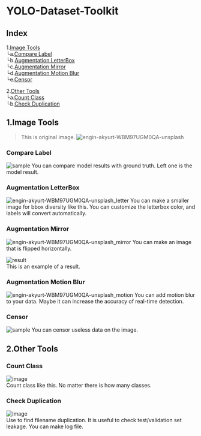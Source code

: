 # YOLO-Dataset-Toolkit

## Index
1.[Image Tools](#1.Image-Tools)   
    └a.[Compare Label](#Compare-Label)   
    └b.[Augmentation LetterBox](#Augmentation-LetterBox)   
    └c.[Augmentation Mirror](#Augmentation-Mirror)   
    └d.[Augmentation Motion Blur](#Augmentation-Motion-Blur)   
    └e.[Censor](#Censor)   

2.[Other Tools](#2.Other-Tools)   
    └a.[Count Class](#Count-Class)   
    └b.[Check Duplication](#Check-Duplication)   
    
    
## 1.Image Tools
> This is original image.
![engin-akyurt-WBM97UGM0QA-unsplash](https://user-images.githubusercontent.com/97486738/199654238-b0f392aa-4ccb-407d-b75d-fff29c618d31.jpg)



### Compare Label
![sample](https://user-images.githubusercontent.com/97486738/199668616-eef13d3c-4928-46ef-99e2-f98f4f501e52.jpg)
You can compare model results with ground truth. Left one is the model result.


### Augmentation LetterBox
![engin-akyurt-WBM97UGM0QA-unsplash_letter](https://user-images.githubusercontent.com/97486738/199421470-261adba3-cc29-4604-9d7f-5caad7440c2e.jpg)
You can make a smaller image for bbox diversity like this. You can customize the letterbox color, and labels will convert automatically.


### Augmentation Mirror
![engin-akyurt-WBM97UGM0QA-unsplash_mirror](https://user-images.githubusercontent.com/97486738/199422839-112d6365-0cba-4d14-a918-a5b36a9f4463.jpg)
You can make an image that is flipped horizontally.


![result](https://user-images.githubusercontent.com/97486738/199423354-c6cf27fc-ddbe-4caf-9a01-4b2b9731fcfd.png)                                
This is an example of a result.



### Augmentation Motion Blur
![engin-akyurt-WBM97UGM0QA-unsplash_motion](https://user-images.githubusercontent.com/97486738/199654418-34206493-0c96-4c24-926f-5ae64179c722.jpg)
You can add motion blur to your data. Maybe it can increase the accuracy of real-time detection.



### Censor
![sample](https://user-images.githubusercontent.com/97486738/199657511-ede48c1f-fa13-43ac-ab3b-e000a7b16fb7.jpg)
You can censor useless data on the image.


## 2.Other Tools
### Count Class
![image](https://user-images.githubusercontent.com/97486738/201023143-a67b4ac2-7196-4308-958b-84e5c7cb586a.png)                                           
Count class like this. No matter there is how many classes.

### Check Duplication
![image](https://user-images.githubusercontent.com/97486738/201038744-938aa71b-e035-49b4-812d-6e732a4f1ba5.png)                                                   
Use to find filename duplication. It is useful to check test/validation set leakage. You can make log file.
